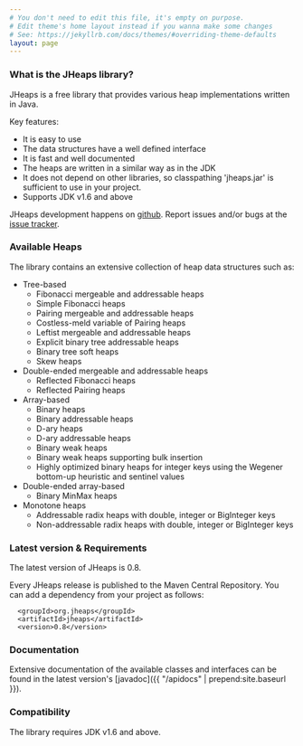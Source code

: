 ```yaml
---
# You don't need to edit this file, it's empty on purpose.
# Edit theme's home layout instead if you wanna make some changes
# See: https://jekyllrb.com/docs/themes/#overriding-theme-defaults
layout: page
---
```


### What is the JHeaps library?

JHeaps is a free library that provides various heap implementations written in Java.

Key features:

* It is easy to use
* The data structures have a well defined interface
* It is fast and well documented
* The heaps are written in a similar way as in the JDK
* It does not depend on other libraries, so classpathing 'jheaps.jar' is sufficient
  to use in your project.
* Supports JDK v1.6 and above

JHeaps development happens on [github](https://github.com/d-michail/jheaps). Report issues and/or bugs
at the [issue tracker](https://github.com/d-michail/jheaps/issues).

### Available Heaps

The library contains an extensive collection of heap data structures such as:

* Tree-based
  * Fibonacci mergeable and addressable heaps
  * Simple Fibonacci heaps
  * Pairing mergeable and addressable heaps
  * Costless-meld variable of Pairing heaps
  * Leftist mergeable and addressable heaps
  * Explicit binary tree addressable heaps
  * Binary tree soft heaps
  * Skew heaps
* Double-ended mergeable and addressable heaps
  * Reflected Fibonacci heaps
  * Reflected Pairing heaps
* Array-based
  * Binary heaps
  * Binary addressable heaps
  * D-ary heaps
  * D-ary addressable heaps
  * Binary weak heaps
  * Binary weak heaps supporting bulk insertion
  * Highly optimized binary heaps for integer keys using the Wegener
   bottom-up heuristic and sentinel values
* Double-ended array-based
  * Binary MinMax heaps
* Monotone heaps
  * Addressable radix heaps with double, integer or BigInteger keys
  * Non-addressable radix heaps with double, integer or BigInteger keys

### Latest version & Requirements

The latest version of JHeaps is 0.8.

Every JHeaps release is published to the Maven Central Repository. You can add a dependency from your project as follows:

```
  <groupId>org.jheaps</groupId>
  <artifactId>jheaps</artifactId>
  <version>0.8</version>
```

### Documentation

Extensive documentation of the available classes and interfaces can be found in the latest version's
[javadoc]({{ "/apidocs" | prepend:site.baseurl }}).

### Compatibility

The library requires JDK v1.6 and above.
